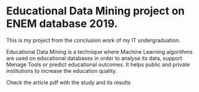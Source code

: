 # Educational Data Mining project on ENEM database 2019.

This is my project from the conclusion work of my IT undergraduation.

Educational Data Mining is a technique where Machine Learning algorithms are used on educational databases in order to analyse its data, support Menage Tools or predict educational outcomes. It helps public and private institutions to increase the education quality.

Check the article pdf with the study and its results
